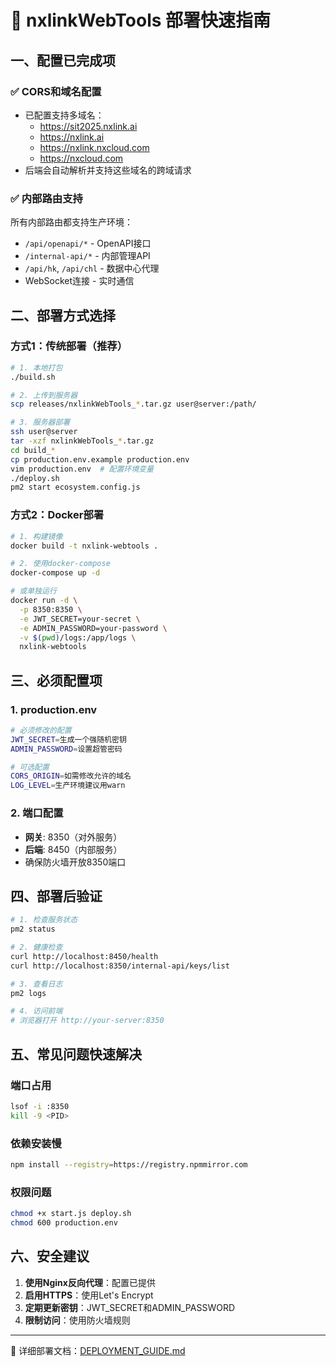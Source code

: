 # 🚀 nxlinkWebTools 部署快速指南

## 一、配置已完成项

### ✅ CORS和域名配置
- 已配置支持多域名：
  - https://sit2025.nxlink.ai
  - https://nxlink.ai
  - https://nxlink.nxcloud.com
  - https://nxcloud.com
- 后端会自动解析并支持这些域名的跨域请求

### ✅ 内部路由支持
所有内部路由都支持生产环境：
- `/api/openapi/*` - OpenAPI接口
- `/internal-api/*` - 内部管理API
- `/api/hk`, `/api/chl` - 数据中心代理
- WebSocket连接 - 实时通信

## 二、部署方式选择

### 方式1：传统部署（推荐）
```bash
# 1. 本地打包
./build.sh

# 2. 上传到服务器
scp releases/nxlinkWebTools_*.tar.gz user@server:/path/

# 3. 服务器部署
ssh user@server
tar -xzf nxlinkWebTools_*.tar.gz
cd build_*
cp production.env.example production.env
vim production.env  # 配置环境变量
./deploy.sh
pm2 start ecosystem.config.js
```

### 方式2：Docker部署
```bash
# 1. 构建镜像
docker build -t nxlink-webtools .

# 2. 使用docker-compose
docker-compose up -d

# 或单独运行
docker run -d \
  -p 8350:8350 \
  -e JWT_SECRET=your-secret \
  -e ADMIN_PASSWORD=your-password \
  -v $(pwd)/logs:/app/logs \
  nxlink-webtools
```

## 三、必须配置项

### 1. production.env
```bash
# 必须修改的配置
JWT_SECRET=生成一个强随机密钥
ADMIN_PASSWORD=设置超管密码

# 可选配置
CORS_ORIGIN=如需修改允许的域名
LOG_LEVEL=生产环境建议用warn
```

### 2. 端口配置
- **网关**: 8350（对外服务）
- **后端**: 8450（内部服务）
- 确保防火墙开放8350端口

## 四、部署后验证

```bash
# 1. 检查服务状态
pm2 status

# 2. 健康检查
curl http://localhost:8450/health
curl http://localhost:8350/internal-api/keys/list

# 3. 查看日志
pm2 logs

# 4. 访问前端
# 浏览器打开 http://your-server:8350
```

## 五、常见问题快速解决

### 端口占用
```bash
lsof -i :8350
kill -9 <PID>
```

### 依赖安装慢
```bash
npm install --registry=https://registry.npmmirror.com
```

### 权限问题
```bash
chmod +x start.js deploy.sh
chmod 600 production.env
```

## 六、安全建议

1. **使用Nginx反向代理**：配置已提供
2. **启用HTTPS**：使用Let's Encrypt
3. **定期更新密钥**：JWT_SECRET和ADMIN_PASSWORD
4. **限制访问**：使用防火墙规则

---

📝 详细部署文档：[DEPLOYMENT_GUIDE.md](./DEPLOYMENT_GUIDE.md)
